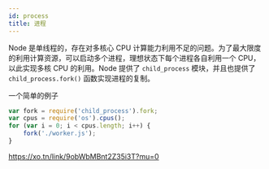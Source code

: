```yaml
---
id: process
title: 进程
---
```


Node 是单线程的，存在对多核心 CPU 计算能力利用不足的问题。为了最大限度的利用计算资源，可以启动多个进程，理想状态下每个进程各自利用一个 CPU，以此实现多核 CPU 的利用。Node 提供了 `child_process` 模块，并且也提供了 `child_process.fork()` 函数实现进程的复制。

一个简单的例子

```js
var fork = require('child_process').fork;
var cpus = require('os').cpus();
for (var i = 0; i < cpus.length; i++) {
    fork('./worker.js');
}
```

https://xo.tn/link/9obWbMBnt2Z35i3T?mu=0